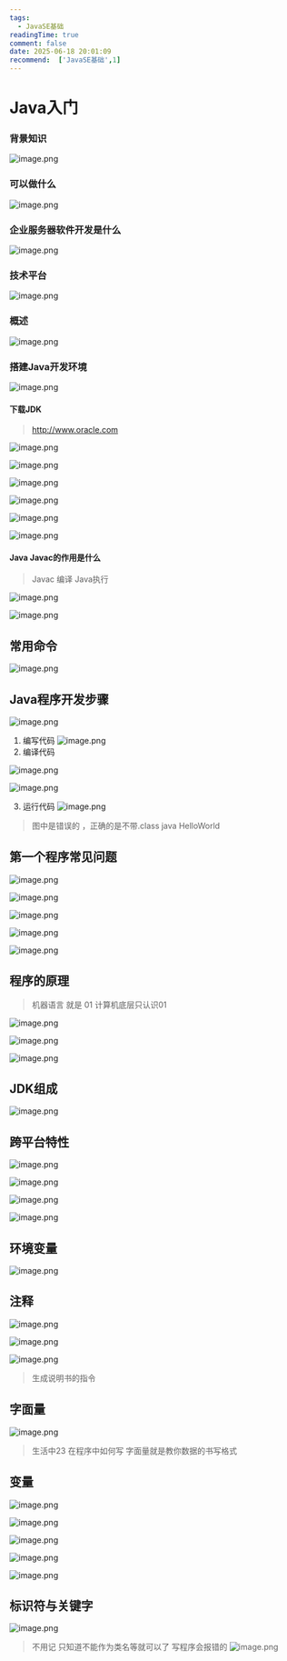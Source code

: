 ```yaml
---
tags:
  - JavaSE基础
readingTime: true
comment: false
date: 2025-06-18 20:01:09
recommend:  ['JavaSE基础',1]
---
```

# Java入门
### 背景知识

![image.png](https://imgsbo.oss-cn-shanghai.aliyuncs.com/undefined20250618214747803.png)
### 可以做什么

![image.png](https://imgsbo.oss-cn-shanghai.aliyuncs.com/undefined20250618214836576.png)
### 企业服务器软件开发是什么

![image.png](https://imgsbo.oss-cn-shanghai.aliyuncs.com/undefined20250618214920120.png)
### 技术平台
![image.png](https://imgsbo.oss-cn-shanghai.aliyuncs.com/undefined20250618215006198.png)
### 概述
![image.png](https://imgsbo.oss-cn-shanghai.aliyuncs.com/undefined20250618215043465.png)
### 搭建Java开发环境

![image.png](https://imgsbo.oss-cn-shanghai.aliyuncs.com/undefined20250618215205564.png)
#### 下载JDK

>http://www.oracle.com

![image.png](https://imgsbo.oss-cn-shanghai.aliyuncs.com/undefined20250618215252012.png)

![image.png](https://imgsbo.oss-cn-shanghai.aliyuncs.com/undefined20250618215327598.png)

![image.png](https://imgsbo.oss-cn-shanghai.aliyuncs.com/undefined20250618215345298.png)


![image.png](https://imgsbo.oss-cn-shanghai.aliyuncs.com/undefined20250618215419298.png)

![image.png](https://imgsbo.oss-cn-shanghai.aliyuncs.com/undefined20250618215440604.png)

![image.png](https://imgsbo.oss-cn-shanghai.aliyuncs.com/undefined20250618215449483.png)

#### Java  Javac的作用是什么

> Javac 编译  Java执行


![image.png](https://imgsbo.oss-cn-shanghai.aliyuncs.com/undefined20250618215557503.png)

![image.png](https://imgsbo.oss-cn-shanghai.aliyuncs.com/undefined20250618215627472.png)

## 常用命令

![image.png](https://imgsbo.oss-cn-shanghai.aliyuncs.com/undefined20250618215719664.png)

## Java程序开发步骤

![image.png](https://imgsbo.oss-cn-shanghai.aliyuncs.com/undefined20250618215813743.png)

1. 编写代码
![image.png](https://imgsbo.oss-cn-shanghai.aliyuncs.com/undefined20250618215941852.png)
2. 编译代码

![image.png](https://imgsbo.oss-cn-shanghai.aliyuncs.com/undefined20250618215915049.png)

![image.png](https://imgsbo.oss-cn-shanghai.aliyuncs.com/undefined20250618220046341.png)


3. 运行代码
![image.png](https://imgsbo.oss-cn-shanghai.aliyuncs.com/undefined20250618220121565.png)

>图中是错误的 ，正确的是不带.class   java  HelloWorld


## 第一个程序常见问题

![image.png](https://imgsbo.oss-cn-shanghai.aliyuncs.com/undefined20250618220307243.png)


![image.png](https://imgsbo.oss-cn-shanghai.aliyuncs.com/undefined20250618220329818.png)

![image.png](https://imgsbo.oss-cn-shanghai.aliyuncs.com/undefined20250618220343431.png)


![image.png](https://imgsbo.oss-cn-shanghai.aliyuncs.com/undefined20250618220355581.png)


![image.png](https://imgsbo.oss-cn-shanghai.aliyuncs.com/undefined20250618220403457.png)


## 程序的原理

> 机器语言  就是 01   计算机底层只认识01 

![image.png](https://imgsbo.oss-cn-shanghai.aliyuncs.com/undefined20250618220644757.png)


![image.png](https://imgsbo.oss-cn-shanghai.aliyuncs.com/undefined20250618220659166.png)


![image.png](https://imgsbo.oss-cn-shanghai.aliyuncs.com/undefined20250618220718005.png)

## JDK组成

![image.png](https://imgsbo.oss-cn-shanghai.aliyuncs.com/undefined20250618220849380.png)

## 跨平台特性


![image.png](https://imgsbo.oss-cn-shanghai.aliyuncs.com/undefined20250618221006101.png)

![image.png](https://imgsbo.oss-cn-shanghai.aliyuncs.com/undefined20250618221036783.png)

![image.png](https://imgsbo.oss-cn-shanghai.aliyuncs.com/undefined20250618221103491.png)

![image.png](https://imgsbo.oss-cn-shanghai.aliyuncs.com/undefined20250618221121600.png)

## 环境变量

![image.png](https://imgsbo.oss-cn-shanghai.aliyuncs.com/undefined20250618221213350.png)

## 注释

![image.png](https://imgsbo.oss-cn-shanghai.aliyuncs.com/undefined20250618221314105.png)

![image.png](https://imgsbo.oss-cn-shanghai.aliyuncs.com/undefined20250618221344228.png)

![image.png](https://imgsbo.oss-cn-shanghai.aliyuncs.com/undefined20250618221438941.png)

> 生成说明书的指令


## 字面量

![image.png](https://imgsbo.oss-cn-shanghai.aliyuncs.com/undefined20250618221552118.png)

> 生活中23 在程序中如何写   字面量就是教你数据的书写格式


## 变量


![image.png](https://imgsbo.oss-cn-shanghai.aliyuncs.com/undefined20250618221700509.png)


![image.png](https://imgsbo.oss-cn-shanghai.aliyuncs.com/undefined20250618221739993.png)

![image.png](https://imgsbo.oss-cn-shanghai.aliyuncs.com/undefined20250618221753080.png)

![image.png](https://imgsbo.oss-cn-shanghai.aliyuncs.com/undefined20250618221842309.png)


![image.png](https://imgsbo.oss-cn-shanghai.aliyuncs.com/undefined20250618221934623.png)

## 标识符与关键字

![image.png](https://imgsbo.oss-cn-shanghai.aliyuncs.com/undefined20250618222023973.png)
>不用记  只知道不能作为类名等就可以了  写程序会报错的
![image.png](https://imgsbo.oss-cn-shanghai.aliyuncs.com/undefined20250618222107572.png)

